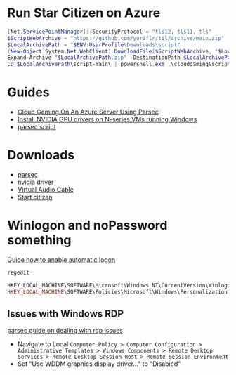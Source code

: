 # Run Star Citizen on Azure

```powershell
[Net.ServicePointManager]::SecurityProtocol = "tls12, tls11, tls" 
$ScriptWebArchive = "https://github.com/yuriflr/til/archive/main.zip"  
$LocalArchivePath = "$ENV:UserProfile\Downloads\script"  
(New-Object System.Net.WebClient).DownloadFile($ScriptWebArchive, "$LocalArchivePath.zip")  
Expand-Archive "$LocalArchivePath.zip" -DestinationPath $LocalArchivePath -Force  
CD $LocalArchivePath\script-main\ | powershell.exe .\cloudgaming\scripts.ps1 
```


# Guides
- [Cloud Gaming On An Azure Server Using Parsec](https://parsec.app/blog/cloud-gaming-on-an-azure-server-using-parsec-2edcd24636f8)
- [Install NVIDIA GPU drivers on N-series VMs running Windows](https://learn.microsoft.com/en-us/azure/virtual-machines/windows/n-series-driver-setup)
- [parsec script](https://github.com/parsec-cloud/Parsec-Cloud-Preparation-Tool/tree/master)

# Downloads

- [parsec](https://builds.parsec.app/package/parsec-windows.exe)
- [nvidia driver](https://download.microsoft.com/download/f/a/f/fafa2972-4975-482e-99e6-442d5ad864a1/528.24_grid_win10_win11_server2019_server2022_dch_64bit_international-Azure-swl.exe)
- [Virtual Audio Cable](https://software.muzychenko.net/trials/vac467.exe)
- [Start citizen](https://install.robertsspaceindustries.com/star-citizen/RSI-Setup-1.6.5.exe)


# Winlogon and noPassword something

[Guide how to enable automatic logon](https://learn.microsoft.com/en-us/troubleshoot/windows-server/user-profiles-and-logon/turn-on-automatic-logon)

```powershell
regedit

HKEY_LOCAL_MACHINE\SOFTWARE\Microsoft\Windows NT\CurrentVersion\Winlogon 1
HKEY_LOCAL_MACHINE\SOFTWARE\Policies\Microsoft\Windows\Personalization 1
```

## Issues with Windows RDP

[parsec guide on dealing with rdp issues](https://support.parsec.app/hc/en-us/articles/360002165172)

- Navigate to Local `Computer Policy > Computer Configuration > Administrative Templates > Windows Components > Remote Desktop Services > Remote Desktop Session Host > Remote Session Environment`
- Set "Use WDDM graphics display driver..." to "Disabled"